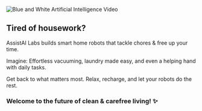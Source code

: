 ![Blue and White Artificial Intelligence Video](https://github.com/AssistAI-Labs/.github/assets/67017828/e417d2f8-c7bc-44d0-ac08-01fb039829f9)


## Tired of housework?

AssistAI Labs builds smart home robots that tackle chores & free up your time.

Imagine: Effortless vacuuming, laundry made easy, and even a helping hand with daily tasks.

Get back to what matters most.  Relax, recharge, and let your robots do the rest.

### Welcome to the future of clean & carefree living!    ✨
